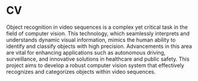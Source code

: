 # CV

Object recognition in video sequences is a complex yet critical task in the field of computer vision. This technology, which seamlessly interprets and understands dynamic visual information, mimics the human ability to identify and classify objects with high precision. Advancements in this area are vital for enhancing applications such as autonomous driving, surveillance, and innovative solutions in healthcare and public safety. This project aims to develop a robust computer vision system that effectively recognizes and categorizes objects within video sequences.
